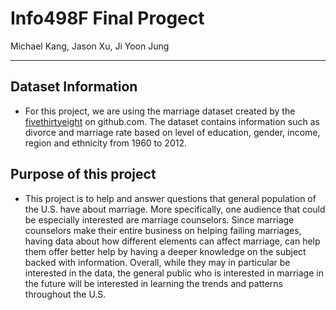 # Info498F Final Progect
Michael Kang, Jason Xu, Ji Yoon Jung
***

## Dataset Information
* For this project, we are using the marriage dataset created by the [fivethirtyeight](https://github.com/fivethirtyeight/data/tree/master/marriage) on github.com. The dataset contains information such as divorce and marriage rate based on level of education, gender, income, region and ethnicity from 1960 to 2012.

## Purpose of this project
* This project is to help and answer questions that general population of the U.S. have about marriage. More specifically, one audience that could be especially interested are marriage counselors. Since marriage counselors make their entire business on helping failing marriages, having data about how different elements can affect marriage, can help them offer better help by having a deeper knowledge on the subject backed with information. Overall, while they may in particular be interested in the data, the general public who is interested in marriage in the future will be interested in learning the trends and patterns throughout the U.S.

